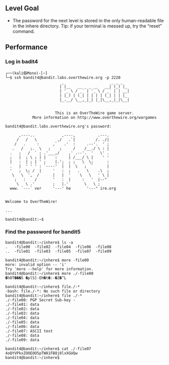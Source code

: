 ## Level Goal
- The password for the next level is stored in the only human-readable file in the inhere directory. Tip: if your terminal is messed up, try the “reset” command.

## Performance
### Log in badit4
    ┌──(kali㉿Mono)-[~]
    └─$ ssh bandit4@bandit.labs.overthewire.org -p 2220
                             _                     _ _ _   
                            | |__   __ _ _ __   __| (_) |_ 
                            | '_ \ / _` | '_ \ / _` | | __|
                            | |_) | (_| | | | | (_| | | |_ 
                            |_.__/ \__,_|_| |_|\__,_|_|\__|
                                                           
    
                          This is an OverTheWire game server. 
                More information on http://www.overthewire.org/wargames
    
    bandit4@bandit.labs.overthewire.org's password: 
    
          ,----..            ,----,          .---.
         /   /   \         ,/   .`|         /. ./|
        /   .     :      ,`   .'  :     .--'.  ' ;
       .   /   ;.  \   ;    ;     /    /__./ \ : |
      .   ;   /  ` ; .'___,/    ,' .--'.  '   \' .
      ;   |  ; \ ; | |    :     | /___/ \ |    ' '
      |   :  | ; | ' ;    |.';  ; ;   \  \;      :
      .   |  ' ' ' : `----'  |  |  \   ;  `      |
      '   ;  \; /  |     '   :  ;   .   \    .\  ;
       \   \  ',  /      |   |  '    \   \   ' \ |
        ;   :    /       '   :  |     :   '  |--"
         \   \ .'        ;   |.'       \   \ ;
      www. `---` ver     '---' he       '---" ire.org
    
    
    Welcome to OverTheWire!
    
    ...
    
    bandit4@bandit:~$ 




### Find the password for bandit5

    bandit4@bandit:~/inhere$ ls -a
    .   -file00  -file02  -file04  -file06  -file08
    ..  -file01  -file03  -file05  -file07  -file09
    
    bandit4@bandit:~/inhere$ more -file00
    more: invalid option -- 'i'
    Try 'more --help' for more information.
    bandit4@bandit:~/inhere$ more ./-file00
    �ŉOT���S �plS]-EH�t�:-�Z�^L
    
    bandit4@bandit:~/inhere$ file./-*
    -bash: file./-*: No such file or directory
    bandit4@bandit:~/inhere$ file ./-*
    ./-file00: PGP Secret Sub-key -
    ./-file01: data
    ./-file02: data
    ./-file03: data
    ./-file04: data
    ./-file05: data
    ./-file06: data
    ./-file07: ASCII text
    ./-file08: data
    ./-file09: data
    
    bandit4@bandit:~/inhere$ cat ./-file07
    4oQYVPkxZOOEOO5pTW81FB8j8lxXGUQw
    bandit4@bandit:~/inhere$ 
